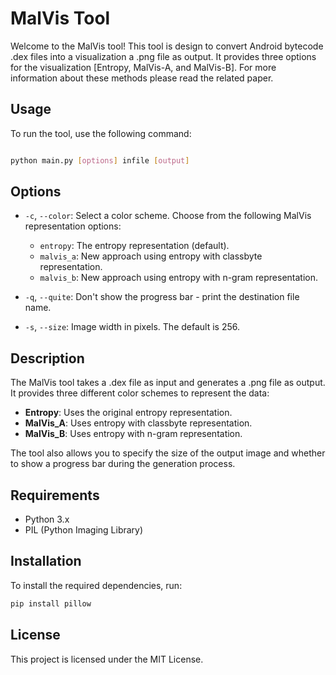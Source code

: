 # MalVis Tool

  

Welcome to the MalVis tool! This tool is design to convert  Android bytecode .dex files into a visualization a .png file as output. It provides three options for the visualization [Entropy, MalVis-A, and MalVis-B]. For more information about these methods please read the related paper. <URL> 


## Usage

To run the tool, use the following command:

  
```sh

python main.py [options] infile [output]
```

## Options 
- `-c`, `--color`: Select a color scheme. Choose from the following MalVis representation options:
    
    - `entropy`: The entropy representation (default).
    - `malvis_a`: New approach using entropy with classbyte representation.
    - `malvis_b`: New approach using entropy with n-gram representation.
- `-q`, `--quite`: Don't show the progress bar - print the destination file name.
    
- `-s`, `--size`: Image width in pixels. The default is 256.

## Description

The MalVis tool takes a .dex file as input and generates a .png file as output. It provides three different color schemes to represent the data:

- **Entropy**: Uses the original entropy representation.
- **MalVis_A**: Uses entropy with classbyte representation.
- **MalVis_B**: Uses entropy with n-gram representation.

The tool also allows you to specify the size of the output image and whether to show a progress bar during the generation process.

## Requirements

- Python 3.x
- PIL (Python Imaging Library)

## Installation

To install the required dependencies, run:

```bash 
pip install pillow
```
## License

This project is licensed under the MIT License.
